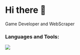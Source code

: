 <div>
  <h1>Hi there 👋</h1>
  <p>Game Developer and WebScraper </p>
</div>

<h3>Languages and Tools:</h3>
<img src=https://skillicons.dev/icons?i=unity,unreal,cs,cpp,blender,py,figma,git,flask&perline=3  />

